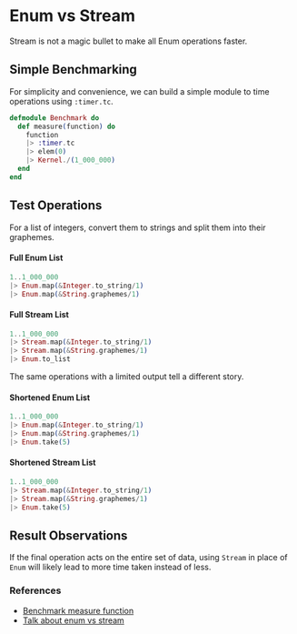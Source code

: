 # Enum vs Stream

Stream is not a magic bullet to make all Enum operations faster.

## Simple Benchmarking

For simplicity and convenience, we can build a simple module to time operations using `:timer.tc`.

```elixir
defmodule Benchmark do
  def measure(function) do
    function
    |> :timer.tc
    |> elem(0)
    |> Kernel./(1_000_000)
  end
end
```

## Test Operations

For a list of integers, convert them to strings and split them into their graphemes.

#### Full Enum List

```elixir
1..1_000_000
|> Enum.map(&Integer.to_string/1)
|> Enum.map(&String.graphemes/1)
```

#### Full Stream List

```elixir
1..1_000_000
|> Stream.map(&Integer.to_string/1)
|> Stream.map(&String.graphemes/1)
|> Enum.to_list
```

The same operations with a limited output tell a different story.

#### Shortened Enum List

```elixir
1..1_000_000
|> Enum.map(&Integer.to_string/1)
|> Enum.map(&String.graphemes/1)
|> Enum.take(5)
```

#### Shortened Stream List

```elixir
1..1_000_000
|> Stream.map(&Integer.to_string/1)
|> Stream.map(&String.graphemes/1)
|> Enum.take(5)
```

## Result Observations

If the final operation acts on the entire set of data,
using `Stream` in place of `Enum` will likely lead to more time taken instead of less.

### References

* [Benchmark measure function](https://stackoverflow.com/a/29674651)
* [Talk about enum vs stream](https://www.youtube.com/watch?v=Bnqvz5W87Yo)
